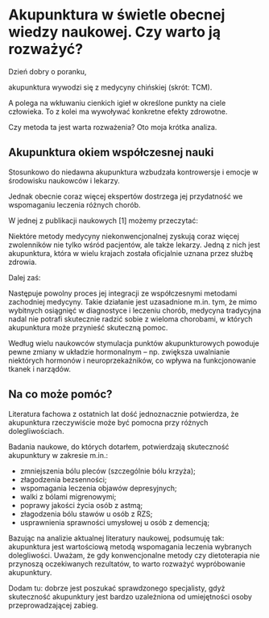 # Akupunktura w świetle obecnej wiedzy naukowej. Czy warto ją rozważyć?

Dzień dobry o poranku,

akupunktura wywodzi się z medycyny chińskiej (skrót: TCM).

A polega na wkłuwaniu cienkich igieł w określone punkty na ciele człowieka. To z kolei ma wywoływać konkretne efekty zdrowotne.

Czy metoda ta jest warta rozważenia? Oto moja krótka analiza.

## Akupunktura okiem współczesnej nauki

Stosunkowo do niedawna akupunktura wzbudzała kontrowersje i emocje w środowisku naukowców i lekarzy.

Jednak obecnie coraz więcej ekspertów dostrzega jej przydatność we wspomaganiu leczenia różnych chorób.

W jednej z publikacji naukowych [1] możemy przeczytać:

Niektóre metody medycyny niekonwencjonalnej zyskują coraz więcej zwolenników nie tylko wśród pacjentów, ale także lekarzy. Jedną z nich jest akupunktura, która w wielu krajach została oficjalnie uznana przez służbę zdrowia.

Dalej zaś:

Następuje powolny proces jej integracji ze współczesnymi metodami zachodniej medycyny. Takie działanie jest uzasadnione m.in. tym, że mimo wybitnych osiągnięć w diagnostyce i leczeniu chorób, medycyna tradycyjna nadal nie potrafi skutecznie radzić sobie z wieloma chorobami, w których akupunktura może przynieść skuteczną pomoc.

Według wielu naukowców stymulacja punktów akupunkturowych powoduje pewne zmiany w układzie hormonalnym – np. zwiększa uwalnianie niektórych hormonów i neuroprzekaźników, co wpływa na funkcjonowanie tkanek i narządów.

## Na co może pomóc?

Literatura fachowa z ostatnich lat dość jednoznacznie potwierdza, że akupunktura rzeczywiście może być pomocna przy różnych dolegliwościach.

Badania naukowe, do których dotarłem, potwierdzają skuteczność akupunktury w zakresie m.in.:

- zmniejszenia bólu pleców (szczególnie bólu krzyża);
- złagodzenia bezsenności;
- wspomagania leczenia objawów depresyjnych;
- walki z bólami migrenowymi;
- poprawy jakości życia osób z astmą;
- złagodzenia bólu stawów u osób z RZS;
- usprawnienia sprawności umysłowej u osób z demencją;

Bazując na analizie aktualnej literatury naukowej, podsumuję tak: akupunktura jest wartościową metodą wspomagania leczenia wybranych dolegliwości. Uważam, że gdy konwencjonalne metody czy dietoterapia nie przynoszą oczekiwanych rezultatów, to warto rozważyć wypróbowanie akupunktury.

Dodam tu: dobrze jest poszukać sprawdzonego specjalisty, gdyż skuteczność akupunktury jest bardzo uzależniona od umiejętności osoby przeprowadzającej zabieg.


